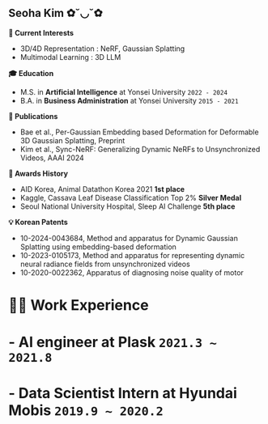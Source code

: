 ## Seoha Kim ✿˘◡˘✿


**🌈 Current Interests**
- 3D/4D Representation : NeRF, Gaussian Splatting
- Multimodal Learning : 3D LLM


**🎓 Education**
- M.S. in <b>Artificial Intelligence</b> at Yonsei University ```2022 - 2024``` 
- B.A. in <b>Business Administration</b> at Yonsei University ```2015 - 2021```


**📝 Publications**
- Bae et al., Per-Gaussian Embedding based Deformation for Deformable 3D Gaussian Splatting, Preprint
- Kim et al., Sync-NeRF: Generalizing Dynamic NeRFs to Unsynchronized Videos, AAAI 2024


**👑 Awards History**
- AID Korea, Animal Datathon Korea 2021 <b>1st place</b>
- Kaggle, Cassava Leaf Disease Classification Top 2% <b>Silver Medal</b>
- Seoul National University Hospital, Sleep AI Challenge <b>5th place</b>


**💡 Korean Patents**
- 10-2024-0043684, Method and apparatus for Dynamic Gaussian Splatting using embedding-based deformation
- 10-2023-0105173, Method and apparatus for representing dynamic neural radiance fields from unsynchronized videos
- 10-2020-0022362, Apparatus of diagnosing noise quality of motor


# **👩‍💼 Work Experience**
# - AI engineer at <b>Plask</b> ```2021.3 ~ 2021.8```
# - Data Scientist Intern at <b>Hyundai Mobis</b> ```2019.9 ~ 2020.2```

